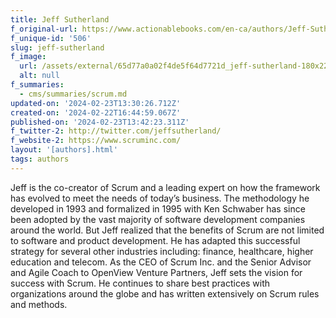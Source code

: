 ```yaml
---
title: Jeff Sutherland
f_original-url: https://www.actionablebooks.com/en-ca/authors/Jeff-Sutherland/
f_unique-id: '506'
slug: jeff-sutherland
f_image:
  url: /assets/external/65d77a0a02f4de5f64d7721d_jeff-sutherland-180x220.jpeg
  alt: null
f_summaries:
  - cms/summaries/scrum.md
updated-on: '2024-02-23T13:30:26.712Z'
created-on: '2024-02-22T16:44:59.067Z'
published-on: '2024-02-23T13:42:23.311Z'
f_twitter-2: http://twitter.com/jeffsutherland/
f_website-2: https://www.scruminc.com/
layout: '[authors].html'
tags: authors
---
```


Jeff is the co-creator of Scrum and a leading expert on how the framework has evolved to meet the needs of today’s business. The methodology he developed in 1993 and formalized in 1995 with Ken Schwaber has since been adopted by the vast majority of software development companies around the world. But Jeff realized that the benefits of Scrum are not limited to software and product development. He has adapted this successful strategy for several other industries including: finance, healthcare, higher education and telecom. As the CEO of Scrum Inc. and the Senior Advisor and Agile Coach to OpenView Venture Partners, Jeff sets the vision for success with Scrum. He continues to share best practices with organizations around the globe and has written extensively on Scrum rules and methods.
